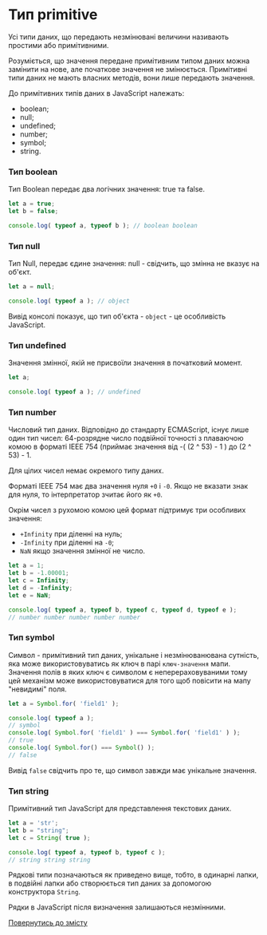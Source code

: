 # Тип primitive

Усі типи даних, що передають незмінювані величини називають простими або примітивними.

Розуміється, що значення передане примітивним типом даних можна замінити на нове, але початкове значення не змінюється. Примітивні типи даних не мають власних методів, вони лише передають значення.

До примітивних типів даних в JavaScript належать:
- boolean;
- null;
- undefined;
- number;
- symbol;
- string.

### Тип boolean

Тип Boolean передає два логічних значення: true та false.

```js
let a = true;
let b = false;

console.log( typeof a, typeof b ); // boolean boolean
```

### Тип null

Тип Null, передає єдине значення: null - свідчить, що змінна не вказує на об'єкт.

```js
let a = null;

console.log( typeof a ); // object
```

Вивід консолі показує, що тип об'єкта - `object` - це особливість JavaScript.

### Тип undefined

Значення змінної, якій не присвоїли значення в початковий момент.

```js
let a;

console.log( typeof a ); // undefined
```

### Тип number

Числовий тип даних. Відповідно до стандарту ECMAScript, існує лише один тип чисел: 64-розрядне число подвійної точності з плаваючою комою в форматі IEEE 754 (приймає значення від -( (2 ^ 53) - 1 ) до (2 ^ 53) - 1.

Для цілих чисел немає окремого типу даних.

Форматі IEEE 754 має два значення нуля `+0` i `-0`. Якщо не вказати знак для нуля, то інтерпретатор зчитає його як `+0`.

Окрім чисел з рухомою комою цей формат підтримує три особливих значення:
- `+Infinity` при діленні на нуль;
- `-Infinity` при діленні на `-0`;
- `NaN` якщо значення змінної не число.

```js
let a = 1;
let b = -1.00001;
let c = Infinity;
let d = -Infinity;
let e = NaN;

console.log( typeof a, typeof b, typeof c, typeof d, typeof e );
// number number number number number
```

### Тип symbol

Символ - примітивний тип даних, унікальне і незмінюванювана сутність, яка може використовуватись як ключ в парі `ключ-значення` мапи. Значення полів в яких ключ є символом є неперераховуваними тому цей механізм може використовуватися для того щоб повісити на мапу "невидимі" поля.

```js
let a = Symbol.for( 'field1' );

console.log( typeof a );
// symbol
console.log( Symbol.for( 'field1' ) === Symbol.for( 'field1' ) );
// true
console.log( Symbol.for() === Symbol() );
// false
```

Вивід `false` свідчить про те, що символ завжди має унікальне значення.

### Тип string

Примітивний тип JavaScript для представлення текстових даних.

```js
let a = 'str';
let b = "string";
let c = String( true );

console.log( typeof a, typeof b, typeof c );
// string string string
```

Рядкові типи позначаються як приведено вище, тобто, в одинарні лапки, в подвійні лапки або створюється тип даних за допомогою конструктора `String`.

Рядки в JavaScript після визначення залишаються незмінними.

[Повернутись до змісту](../README.md#Концепції)
